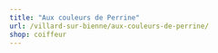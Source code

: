```yaml
---
title: "Aux couleurs de Perrine"
url: /villard-sur-bienne/aux-couleurs-de-perrine/
shop: coiffeur
---
```

